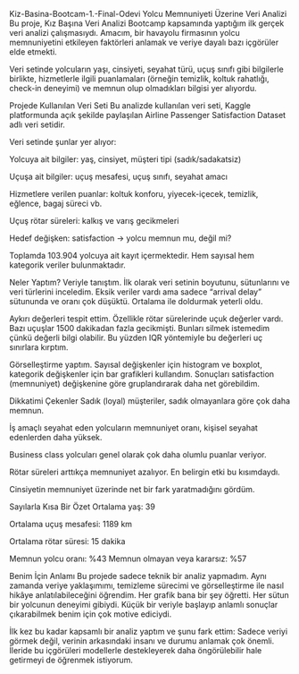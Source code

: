 Kiz-Basina-Bootcam-1.-Final-Odevi
Yolcu Memnuniyeti Üzerine Veri Analizi 
Bu proje, Kız Başına Veri Analizi Bootcamp kapsamında yaptığım ilk gerçek veri analizi çalışmasıydı. Amacım, bir havayolu firmasının yolcu memnuniyetini etkileyen faktörleri anlamak ve veriye dayalı bazı içgörüler elde etmekti.

Veri setinde yolcuların yaşı, cinsiyeti, seyahat türü, uçuş sınıfı gibi bilgilerle birlikte, hizmetlerle ilgili puanlamaları (örneğin temizlik, koltuk rahatlığı, check-in deneyimi) ve memnun olup olmadıkları bilgisi yer alıyordu.

Projede Kullanılan Veri Seti
Bu analizde kullanılan veri seti, Kaggle platformunda açık şekilde paylaşılan Airline Passenger Satisfaction Dataset adlı veri setidir.

Veri setinde şunlar yer alıyor:

Yolcuya ait bilgiler: yaş, cinsiyet, müşteri tipi (sadık/sadakatsiz)

Uçuşa ait bilgiler: uçuş mesafesi, uçuş sınıfı, seyahat amacı

Hizmetlere verilen puanlar: koltuk konforu, yiyecek-içecek, temizlik, eğlence, bagaj süreci vb.

Uçuş rötar süreleri: kalkış ve varış gecikmeleri

Hedef değişken: satisfaction → yolcu memnun mu, değil mi?

Toplamda 103.904 yolcuya ait kayıt içermektedir. Hem sayısal hem kategorik veriler bulunmaktadır.

Neler Yaptım?
Veriyle tanıştım. İlk olarak veri setinin boyutunu, sütunlarını ve veri türlerini inceledim. Eksik veriler vardı ama sadece “arrival delay” sütununda ve oranı çok düşüktü. Ortalama ile doldurmak yeterli oldu.

Aykırı değerleri tespit ettim. Özellikle rötar sürelerinde uçuk değerler vardı. Bazı uçuşlar 1500 dakikadan fazla gecikmişti. Bunları silmek istemedim çünkü değerli bilgi olabilir. Bu yüzden IQR yöntemiyle bu değerleri uç sınırlara kırptım.

Görselleştirme yaptım. Sayısal değişkenler için histogram ve boxplot, kategorik değişkenler için bar grafikleri kullandım. Sonuçları satisfaction (memnuniyet) değişkenine göre gruplandırarak daha net görebildim.

Dikkatimi Çekenler
Sadık (loyal) müşteriler, sadık olmayanlara göre çok daha memnun.

İş amaçlı seyahat eden yolcuların memnuniyet oranı, kişisel seyahat edenlerden daha yüksek.

Business class yolcuları genel olarak çok daha olumlu puanlar veriyor.

Rötar süreleri arttıkça memnuniyet azalıyor. En belirgin etki bu kısımdaydı.

Cinsiyetin memnuniyet üzerinde net bir fark yaratmadığını gördüm.

Sayılarla Kısa Bir Özet
Ortalama yaş: 39

Ortalama uçuş mesafesi: 1189 km

Ortalama rötar süresi: 15 dakika

Memnun yolcu oranı: %43
Memnun olmayan veya kararsız: %57

Benim İçin Anlamı
Bu projede sadece teknik bir analiz yapmadım. Aynı zamanda veriye yaklaşımımı, temizleme sürecimi ve görselleştirme ile nasıl hikâye anlatılabileceğini öğrendim. Her grafik bana bir şey öğretti. Her sütun bir yolcunun deneyimi gibiydi. Küçük bir veriyle başlayıp anlamlı sonuçlar çıkarabilmek benim için çok motive ediciydi.

İlk kez bu kadar kapsamlı bir analiz yaptım ve şunu fark ettim:
Sadece veriyi görmek değil, verinin arkasındaki insanı ve durumu anlamak çok önemli.
İleride bu içgörüleri modellerle destekleyerek daha öngörülebilir hale getirmeyi de öğrenmek istiyorum.
